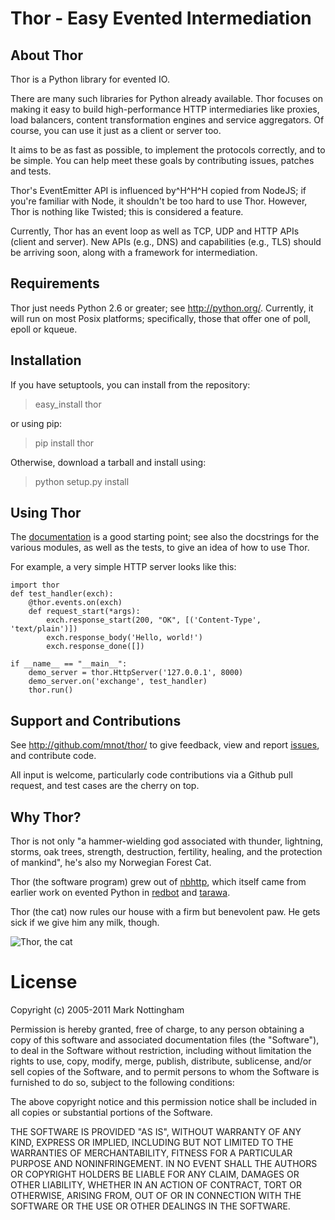 
# Thor - Easy Evented Intermediation

## About Thor

Thor is a Python library for evented IO.

There are many such libraries for Python already available. Thor focuses on making it easy to build high-performance HTTP intermediaries like proxies, load balancers, content transformation engines and service aggregators. Of course, you can use it just as a client or server too.

It aims to be as fast as possible, to implement the protocols correctly, and to be simple. You can help meet these goals by contributing issues, patches and tests.

Thor's EventEmitter API is influenced by^H^H^H copied from NodeJS; if you're familiar with Node, it shouldn't be too hard to use Thor. However, Thor is nothing like Twisted; this is considered a feature.

Currently, Thor has an event loop as well as TCP, UDP and HTTP APIs (client and server). New APIs (e.g., DNS) and capabilities (e.g., TLS) should be arriving soon, along with a framework for intermediation.


## Requirements

Thor just needs Python 2.6 or greater; see <http://python.org/>. Currently, it  will run on most Posix platforms; specifically, those that offer one of poll,  epoll or kqueue.


## Installation

If you have setuptools, you can install from the repository:

> easy_install thor

or using pip:

> pip install thor

Otherwise, download a tarball and install using:

> python setup.py install


## Using Thor

The [documentation](thor/tree/master/doc) is a good starting point; see also the docstrings for the various modules, as well as the tests, to give an idea of how to use Thor.

For example, a very simple HTTP server looks like this:

	import thor
	def test_handler(exch):
	    @thor.events.on(exch)
	    def request_start(*args):
	        exch.response_start(200, "OK", [('Content-Type', 'text/plain')])
	        exch.response_body('Hello, world!')
	        exch.response_done([])

	if __name__ == "__main__":
	    demo_server = thor.HttpServer('127.0.0.1', 8000)
	    demo_server.on('exchange', test_handler)
	    thor.run()


## Support and Contributions

See <http://github.com/mnot/thor/> to give feedback, view and report [issues](thor/issues), and  contribute code.

All input is welcome, particularly code contributions via a Github pull request, and test cases are the cherry on top. 


## Why Thor?

Thor is not only "a hammer-wielding god associated with thunder, lightning,  storms, oak trees, strength, destruction, fertility, healing, and the  protection of mankind", he's also my Norwegian Forest Cat.

Thor (the software program) grew out of [nbhttp](nbhttp), which itself came from earlier work on evented Python in [redbot](http://redbot.org/) and [tarawa](tarawa). 

Thor (the cat) now rules our house with a firm but benevolent paw. He gets sick if we give him any milk, though.

![Thor, the cat](http://www.mnot.net/lib/thor.jpg)

# License

Copyright (c) 2005-2011 Mark Nottingham

Permission is hereby granted, free of charge, to any person obtaining a copy
of this software and associated documentation files (the "Software"), to deal
in the Software without restriction, including without limitation the rights
to use, copy, modify, merge, publish, distribute, sublicense, and/or sell
copies of the Software, and to permit persons to whom the Software is
furnished to do so, subject to the following conditions:

The above copyright notice and this permission notice shall be included in
all copies or substantial portions of the Software.

THE SOFTWARE IS PROVIDED "AS IS", WITHOUT WARRANTY OF ANY KIND, EXPRESS OR
IMPLIED, INCLUDING BUT NOT LIMITED TO THE WARRANTIES OF MERCHANTABILITY,
FITNESS FOR A PARTICULAR PURPOSE AND NONINFRINGEMENT. IN NO EVENT SHALL THE
AUTHORS OR COPYRIGHT HOLDERS BE LIABLE FOR ANY CLAIM, DAMAGES OR OTHER
LIABILITY, WHETHER IN AN ACTION OF CONTRACT, TORT OR OTHERWISE, ARISING FROM,
OUT OF OR IN CONNECTION WITH THE SOFTWARE OR THE USE OR OTHER DEALINGS IN
THE SOFTWARE.
